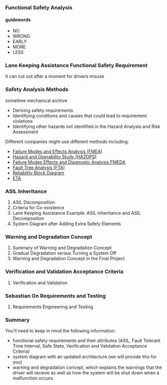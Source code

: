 ### Functional Safety Analysis

#### guidewords
-   NO
-   WRONG
-   EARLY
-   MORE
-   LESS

### Lane Keeping Assistance Functional Safety Requirement
It can cut out after a moment for drivers misuse
### Safety Analysis Methods
sometime  mechanical archive 
-   Deriving safety requirements
-   Identifying conditions and causes that could lead to requirement violations
-   Identifying other hazards not identified in the Hazard Analysis and Risk Assessment

Different companies might use different methods including:
-   [Failure Modes and Effects Analysis (FMEA)](https://en.wikipedia.org/wiki/Failure_mode_and_effects_analysis)    
-   [Hazard and Operability Study (HAZOPS)](https://en.wikipedia.org/wiki/Hazard_and_operability_study)    
-   [Failure Modes Effects and Diagnostic Analysis FMEDA](https://en.wikipedia.org/wiki/Failure_modes,_effects,_and_diagnostic_analysis)  
-   [Fault Tree Analysis (FTA)](https://en.wikipedia.org/wiki/Fault_tree_analysis)    
-   [Reliability Block Diagram](https://en.wikipedia.org/wiki/Reliability_block_diagram)   
-   [ETA](https://en.wikipedia.org/wiki/Event_tree_analysis)

### ASIL Inheritance
1. ASIL Decomposition
2. Criteria for Co-existence
3. Lane Keeping Assistance Example: ASIL Inheritance and ASIL Decomposition
4. System Diagram after Adding Extra Safety Elements

### Warning and Degradation Concept
1. Summary of Warning and Degradation Concept
2. Gradual Degradation versus Turning a System Off
3. Warning and Degradation Concept in the Final Project

### Verification and Validation Acceptance Criteria
1.  Verification and Validation
### Sebastian On Requirements and Testing
1. Requirements Engineering and Testing

### Summary
You'll need to keep in mind the following information:
-   functional safety requirements and their attributes (ASIL, Fault Tolerant Time Interval, Safe State, Verification and Validation Acceptance Criteria)
-   system diagram with an updated architecture (we will provide this for you)
-   warning and degradation concept, which explains the warnings that the driver will receive as well as how the system will be shut down when a malfunction occurs.
<!--stackedit_data:
eyJoaXN0b3J5IjpbLTcxMzMxOTIwOCwxOTg5OTg0MDQ4LC02NT
g2MTQ2OTksLTY3OTQxNTY3MSwtMjQzNjk1NzM1LC0xNDg1MTEz
NTEwLDc0NDcyNTMyOSwtOTI4NzgxMTQ5LC02NzYzODExOTUsLT
Y4NTg2NzExMSwtMTM3MDU2NzksLTE1NTQxNDk2MTYsMzkwOTgx
NjE1XX0=
-->